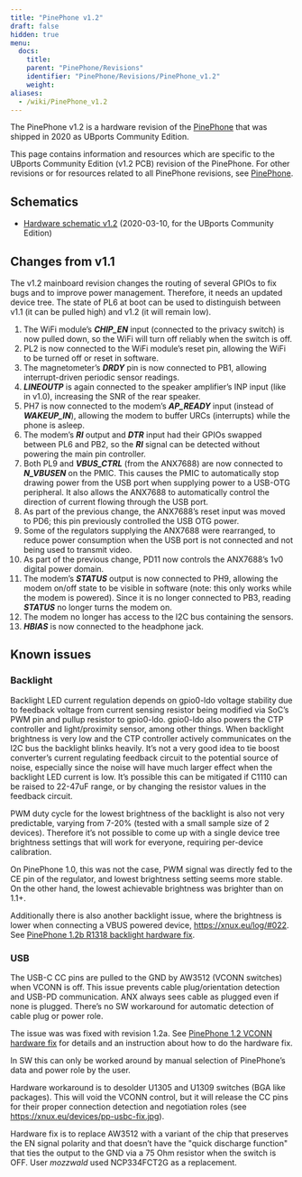 ```yaml
---
title: "PinePhone v1.2"
draft: false
hidden: true
menu:
  docs:
    title:
    parent: "PinePhone/Revisions"
    identifier: "PinePhone/Revisions/PinePhone_v1.2"
    weight:
aliases:
  - /wiki/PinePhone_v1.2
---
```


The PinePhone v1.2 is a hardware revision of the [PinePhone](/documentation/PinePhone) that was shipped in 2020 as UBports Community Edition.

This page contains information and resources which are specific to the UBports Community Edition (v1.2 PCB) revision of the PinePhone. For other revisions or for resources related to all PinePhone revisions, see [PinePhone](/documentation/PinePhone/Revisions/).

## Schematics

* [Hardware schematic v1.2](https://files.pine64.org/doc/PinePhone/PinePhone%20v1.2%20Released%20Schematic.pdf) (2020-03-10, for the UBports Community Edition)

## Changes from v1.1

The v1.2 mainboard revision changes the routing of several GPIOs to fix bugs and to improve power management. Therefore, it needs an updated device tree. The state of PL6 at boot can be used to distinguish between v1.1 (it can be pulled high) and v1.2 (it will remain low).

1. The WiFi module’s ***CHIP_EN*** input (connected to the privacy switch) is now pulled down, so the WiFi will turn off reliably when the switch is off.
2. PL2 is now connected to the WiFi module’s reset pin, allowing the WiFi to be turned off or reset in software.
3. The magnetometer’s ***DRDY*** pin is now connected to PB1, allowing interrupt-driven periodic sensor readings.
4. ***LINEOUTP*** is again connected to the speaker amplifier’s INP input (like in v1.0), increasing the SNR of the rear speaker.
5. PH7 is now connected to the modem’s ***AP_READY*** input (instead of ***WAKEUP_IN***), allowing the modem to buffer URCs (interrupts) while the phone is asleep.
6. The modem’s ***RI*** output and ***DTR*** input had their GPIOs swapped between PL6 and PB2, so the ***RI*** signal can be detected without powering the main pin controller.
7. Both PL9 and ***VBUS_CTRL*** (from the ANX7688) are now connected to ***N_VBUSEN*** on the PMIC. This causes the PMIC to automatically stop drawing power from the USB port when supplying power to a USB-OTG peripheral. It also allows the ANX7688 to automatically control the direction of current flowing through the USB port.
8. As part of the previous change, the ANX7688’s reset input was moved to PD6; this pin previously controlled the USB OTG power.
9. Some of the regulators supplying the ANX7688 were rearranged, to reduce power consumption when the USB port is not connected and not being used to transmit video.
10. As part of the previous change, PD11 now controls the ANX7688’s 1v0 digital power domain.
11. The modem’s ***STATUS*** output is now connected to PH9, allowing the modem on/off state to be visible in software (note: this only works while the modem is powered). Since it is no longer connected to PB3, reading ***STATUS*** no longer turns the modem on.
12. The modem no longer has access to the I2C bus containing the sensors.
13. ***HBIAS*** is now connected to the headphone jack.

## Known issues

### Backlight

Backlight LED current regulation depends on gpio0-ldo voltage stability due to feedback voltage from current sensing resistor being modified via SoC’s PWM pin and pullup resistor to gpio0-ldo. gpio0-ldo also powers the CTP controller and light/proximity sensor, among other things. When backlight brightness is very low and the CTP controller actively communicates on the I2C bus the backlight blinks heavily. It’s not a very good idea to tie boost converter’s current regulating feedback circuit to the potential source of noise, especially since the noise will have much larger effect when the backlight LED current is low. It’s possible this can be mitigated if C1110 can be raised to 22-47uF range, or by changing the resistor values in the feedback circuit.

PWM duty cycle for the lowest brightness of the backlight is also not very predictable, varying from 7-20% (tested with a small sample size of 2 devices). Therefore it’s not possible to come up with a single device tree brightness settings that will work for everyone, requiring per-device calibration.

On PinePhone 1.0, this was not the case, PWM signal was directly fed to the CE pin of the regulator, and lowest brightness setting seems more stable. On the other hand, the lowest achievable brightness was brighter than on 1.1+.

Additionally there is also another backlight issue, where the brightness is lower when connecting a VBUS powered device, https://xnux.eu/log/#022. See [PinePhone 1.2b R1318 backlight hardware fix](/documentation/PinePhone/Repairs/PinePhone_1.2b_R1318_backlight_Hardware_Fix).

### USB

The USB-C CC pins are pulled to the GND by AW3512 (VCONN switches) when VCONN is off. This issue prevents cable plug/orientation detection and USB-PD communication. ANX always sees cable as plugged even if none is plugged. There’s no SW workaround for automatic detection of cable plug or power role.

The issue was was fixed with revision 1.2a. See [PinePhone 1.2 VCONN hardware fix](/documentation/PinePhone/Repairs/PinePhone_1.2_VCONN_Hardware_Fix) for details and an instruction about how to do the hardware fix.

In SW this can only be worked around by manual selection of PinePhone’s data and power role by the user.

Hardware workaround is to desolder U1305 and U1309 switches (BGA like packages). This will void the VCONN control, but it will release the CC pins for their proper connection detection and negotiation roles (see https://xnux.eu/devices/pp-usbc-fix.jpg).

Hardware fix is to replace AW3512 with a variant of the chip that preserves the EN signal polarity and that doesn’t have the "quick discharge function" that ties the output to the GND via a 75 Ohm resistor when the switch is OFF. User _mozzwald_ used NCP334FCT2G as a replacement.
